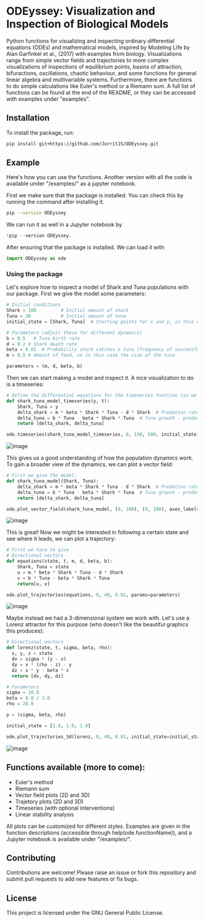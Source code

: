 # ODEyssey: Visualization and Inspection of Biological Models
Python functions for visualizing and inspecting ordinary differential equations (ODEs) and mathematical models, inspired by Modeling Life by Alan Garfinkel et al., (2017) with examples from biology. Visualizations range from simple vector fields and trajectories to more complex visualizations of inspections of equilibrium points, basins of attraction, bifuractions, oscillations, chaotic behaviour, and some functions for general linear algebra and multivariable systems. Furthermore, there are functions to do simple calculations like Euler's method or a Riemann sum. A full list of functions can be found at the end of the README, or they can be accessed with examples under "examples".

## Installation
To install the package, run:

```bash
pip install git+https://github.com/JorritJS/ODEyssey.git
```

## Example
Here's how you can use the functions. Another version with all the code is available under "/examples/" as a jupyter notebook.

First we make sure that the package is installed. You can check this by running the command after installing it.
```bash
pip --version ODEyssey
```
We can run it as well in a Jupyter notebook by
```python
!pip --version ODEyssey.
```
After ensuring that the package is installed. We can load it with
```python
import ODEyssey as ode
```
### Using the package
Let's explore how to inspect a model of Shark and Tuna populations with our package.
First we give the model some parameters:
```python
# Initial conditions
Shark = 100         # Initial amount of shark
Tuna = 30           # Initial amount of tuna
initial_state = [Shark, Tuna]  # Starting points for x and y, in this case Shark and Tuna populations

# Parameters (adjust these for different dynamics)
b = 0.5   # Tuna birth rate
d = 0.2 # Shark death rate
beta = 0.01  # Probability shark catches a tuna (frequency of successful shark-tuna encounters)
m = 0.5 # Amount of food, so in this case the size of the tuna

parameters = (m, d, beta, b)
```
Then we can start making a model and inspect it. A nice visualization to do is a timeseries:
```python
# Define the differential equations for the timeseries function (so we need y and t)
def shark_tuna_model_timeseries(y, t):
    Shark, Tuna = y
    delta_shark = m * beta * Shark * Tuna - d * Shark  # Predation rate * interaction - natural shark death rate
    delta_tuna = b * Tuna - beta * Shark * Tuna  # Tuna growth - predation rate * interaction
    return [delta_shark, delta_tuna]

ode.timeseries(shark_tuna_model_timeseries, 0, 150, 500, initial_state)
```
![image](https://github.com/user-attachments/assets/8636a3fa-01e6-48a7-bcb8-f0e82df35ca2)

This gives us a good understanding of how the population dynamics work. To gain a broader view of the dynamics, we can plot a vector field:
```python
# First we give the model:
def shark_tuna_model(Shark, Tuna):
    delta_shark = m * beta * Shark * Tuna - d * Shark  # Predation rate * interaction - natural shark death rate
    delta_tuna = b * Tuna - beta * Shark * Tuna  # Tuna growth - predation rate * interaction
    return [delta_shark, delta_tuna]

ode.plot_vector_field(shark_tuna_model, (0, 100), (0, 100), axes_labels=['Shark', 'Tuna'])
```
![image](https://github.com/user-attachments/assets/84d24862-3474-4ce3-9ae5-297186ba0e92)

This is great! Now we might be interested in following a certain state and see where it leads, we can plot a trajectory:
```python
# First we have to give
# Directional vectors
def equations(state, t, m, d, beta, b):
    Shark, Tuna = state
    u = m * beta * Shark * Tuna - d * Shark
    v = b * Tuna - beta * Shark * Tuna
    return[u, v]

ode.plot_trajectories(equations, 0, 40, 0.01, params=parameters)
```
![image](https://github.com/user-attachments/assets/65238a9f-5a75-4c45-88d8-684040bf49dc)

Maybe instead we had a 3-dimensional system we work with. Let's use a Lorenz attractor for this purpose (who doesn't like the beautiful graphics this produces):
```python
# Directional vectors
def lorenz(state, t, sigma, beta, rho):
  x, y, z = state
  dx = sigma * (y - x)
  dy = x * (rho - z) - y
  dz = x * y - beta * z
  return [dx, dy, dz]

# Parameters
sigma = 10.0
beta = 8.0 / 3.0
rho = 28.0

p = (sigma, beta, rho)

initial_state = [1.0, 1.0, 1.0]

ode.plot_trajectories_3d(lorenz, 0, 40, 0.01, initial_state=initial_state, params=p)
```
![image](https://github.com/user-attachments/assets/b544e4fc-7f0a-431b-aa3b-1ff97670f410)

## Functions available (more to come):
- Euler's method
- Riemann sum
- Vector field plots (2D and 3D)
- Trajetory plots (2D and 3D)
- Timeseries (with optional interventions)
- Linear stability analysis

All plots can be customized for different styles.
Examples are given in the function descriptions (accessible through help(ode.functionName)), and a Jupyter notebook is available under "/examples/".

## Contributing
Contributions are welcome! Please raise an issue or fork this repository and submit pull requests to add new features or fix bugs.

## License
This project is licensed under the GNU General Public License.
